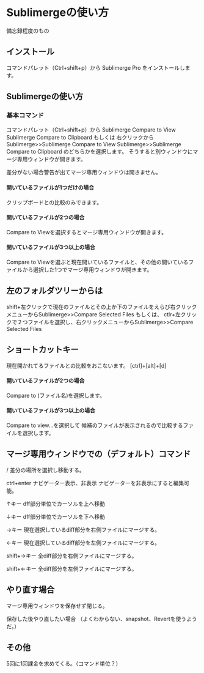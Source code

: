 <!--
title:   SublimeText3で差分表示＆マージ Sublimerge Pro
tags:    SublimeText3,diff,merge
id:      a4be4cf4eb9a5f2b9118
private: false
-->
# Sublimergeの使い方
備忘録程度のもの

## インストール
コマンドパレット（Ctrl+shift+p）から
Sublimerge Pro
をインストールします。

## Sublimergeの使い方
### 基本コマンド
コマンドパレット（Ctrl+shift+p）から
Sublimerge Compare to View
Sublimerge Compare to Clipboard
もしくは
右クリックから
Sublimerge>>Sublimerge Compare to View
Sublimerge>>Sublimerge Compare to Clipboard
のどちらかを選択します。
そうすると別ウィンドウにマージ専用ウィンドウが開きます。

差分がない場合警告が出てマージ専用ウィンドウは開きません。

#### 開いているファイルが1つだけの場合
クリップボードとの比較のみできます。

#### 開いているファイルが2つの場合
Compare to Viewを選択するとマージ専用ウィンドウが開きます。

#### 開いているファイルが3つ以上の場合
Compare to Viewを選ぶと現在開いているファイルと、その他の開いているファイルから選択した1つでマージ専用ウィンドウが開きます。

## 左のフォルダツリーからは
shift+左クリックで現在のファイルとその上か下のファイルをえらび右クリックメニューからSublimerge>>Compare Selected Files
もしくは、
ctlr+左クリックで２つファイルを選択し、右クリックメニューからSublimerge>>Compare Selected Files

## ショートカットキー
現在開かれてるファイルとの比較をおこないます。
[ctrl]+[alt]+[d]

#### 開いているファイルが2つの場合
Compare to (ファイル名)を選択します。

#### 開いているファイルが3つ以上の場合
Compare to view...を選択して
候補のファイルが表示されるので比較するファイルを選択します。


## マージ専用ウィンドウでの（デフォルト）コマンド

/
差分の場所を選択し移動する。

ctrl+enter
ナビゲーター表示、非表示
ナビゲーターを非表示にすると編集可能。

↑キー
dff部分単位でカーソルを上へ移動

↓キー
dff部分単位でカーソルを下へ移動

→キー
現在選択しているdiff部分を右側ファイルにマージする。

←キー
現在選択しているdiff部分を左側ファイルにマージする。

shift+→キー
全diff部分を右側ファイルにマージする。

shift+←キー
全diff部分を左側ファイルにマージする。

## やり直す場合
マージ専用ウィンドウを保存せず閉じる。

保存した後やり直したい場合
（よくわからない、snapshot、Revertを使うようだ。）

## その他
5回に1回課金を求めてくる。（コマンド単位？）